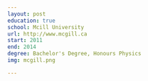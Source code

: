 ```yaml
---
layout: post
education: true
school: Mcill University
url: http://www.mcgill.ca 
start: 2011
end: 2014
degree: Bachelor's Degree, Honours Physics
img: mcgill.png

---
```


